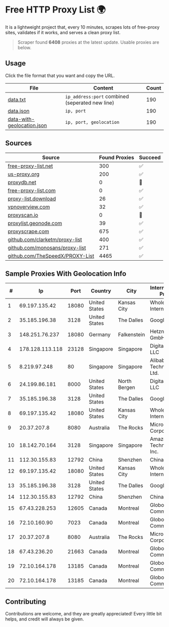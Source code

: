 
# Free HTTP Proxy List 🌍

It is a lightweight project that, every 10 minutes, scrapes lots of free-proxy sites, validates if it works, and serves a clean proxy list.


> Scraper found **6408** proxies at the latest update. Usable proxies are below.

## Usage

Click the file format that you want and copy the URL.


|File|Content|Count|
|----|-------|-----|
|[data.txt](https://raw.githubusercontent.com/themiralay/Proxy-List-World/master/data.txt)|`ip_address:port` combined (seperated new line)|190|
|[data.json](https://raw.githubusercontent.com/themiralay/Proxy-List-World/master/data.json)|`ip, port`|190|
|[data-with-geolocation.json](https://raw.githubusercontent.com/themiralay/Proxy-List-World/master/data-with-geolocation.json)|`ip, port, geolocation`|190|

## Sources

|Source|Found Proxies|Succeed|
|------|-------------|-------|
|[free-proxy-list.net](https://free-proxy-list.net)|300|✅|
|[us-proxy.org](https://www.us-proxy.org)|200|✅|
|[proxydb.net](http://proxydb.net)|0|🚫|
|[free-proxy-list.com](https://free-proxy-list.com/?page=&port=&type%5B%5D=http&type%5B%5D=https&up_time=0&search=Search)|0|✅|
|[proxy-list.download](https://www.proxy-list.download/HTTP)|26|✅|
|[vpnoverview.com](https://vpnoverview.com/privacy/anonymous-browsing/free-proxy-servers)|32|✅|
|[proxyscan.io](https://www.proxyscan.io)|0|🚫|
|[proxylist.geonode.com](https://proxylist.geonode.com/api/proxy-list?limit=300&page=1&sort_by=lastChecked&sort_type=desc&protocols=http,https)|39|✅|
|[proxyscrape.com](https://api.proxyscrape.com/v2/?request=displayproxies&protocol=http&timeout=10000&country=all&ssl=all&anonymity=all)|675|✅|
|[github.com/clarketm/proxy-list](https://raw.githubusercontent.com/clarketm/proxy-list/master/proxy-list-raw.txt)|400|✅|
|[github.com/monosans/proxy-list](https://raw.githubusercontent.com/monosans/proxy-list/main/proxies/http.txt)|271|✅|
|[github.com/TheSpeedX/PROXY-List](https://raw.githubusercontent.com/TheSpeedX/PROXY-List/master/http.txt)|4465|✅|


## Sample Proxies With Geolocation Info

|#|Ip|Port|Country|City|Internet Service Provider|
|-|--|----|-------|----|-------------------------|
|1|69.197.135.42|18080|United States|Kansas City|WholeSale Internet|
|2|35.185.196.38|3128|United States|The Dalles|Google LLC|
|3|148.251.76.237|18080|Germany|Falkenstein|Hetzner Online GmbH|
|4|178.128.113.118|23128|Singapore|Singapore|DigitalOcean, LLC|
|5|8.219.97.248|80|Singapore|Singapore|Alibaba (US) Technology Co., Ltd.|
|6|24.199.86.181|8000|United States|North Bergen|DigitalOcean, LLC|
|7|35.185.196.38|3128|United States|The Dalles|Google LLC|
|8|69.197.135.42|18080|United States|Kansas City|WholeSale Internet|
|9|20.37.207.8|8080|Australia|The Rocks|Microsoft Corporation|
|10|18.142.70.164|3128|Singapore|Singapore|Amazon Technologies Inc.|
|11|112.30.155.83|12792|China|Shenzhen|China Mobile|
|12|69.197.135.42|18080|United States|Kansas City|WholeSale Internet|
|13|35.185.196.38|3128|United States|The Dalles|Google LLC|
|14|112.30.155.83|12792|China|Shenzhen|China Mobile|
|15|67.43.228.253|12605|Canada|Montreal|GloboTech Communications|
|16|72.10.160.90|7023|Canada|Montreal|GloboTech Communications|
|17|20.37.207.8|8080|Australia|The Rocks|Microsoft Corporation|
|18|67.43.236.20|21663|Canada|Montreal|GloboTech Communications|
|19|72.10.164.178|13185|Canada|Montreal|GloboTech Communications|
|20|72.10.164.178|13185|Canada|Montreal|GloboTech Communications|



## Contributing

Contributions are welcome, and they are greatly appreciated! Every
little bit helps, and credit will always be given.

